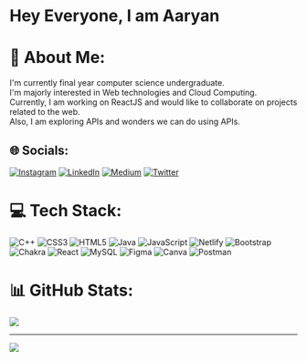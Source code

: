 # Hey Everyone, I am Aaryan
# 💫 About Me:
I'm currently final year computer science undergraduate.<br>I'm majorly interested in Web technologies and Cloud Computing.<br>Currently, I am working on ReactJS and would like to collaborate on projects related to the web.<br>Also, I am exploring APIs and wonders we can do using APIs.


## 🌐 Socials:
[![Instagram](https://img.shields.io/badge/Instagram-%23E4405F.svg?logo=Instagram&logoColor=white)](https://instagram.com/aaryan.js) [![LinkedIn](https://img.shields.io/badge/LinkedIn-%230077B5.svg?logo=linkedin&logoColor=white)](https://linkedin.com/in/aaryan-singh-88a448166) [![Medium](https://img.shields.io/badge/Medium-12100E?logo=medium&logoColor=white)](https://medium.com/@singhaaryan376) [![Twitter](https://img.shields.io/badge/Twitter-%231DA1F2.svg?logo=Twitter&logoColor=white)](https://twitter.com/aaryan075) 

# 💻 Tech Stack:
![C++](https://img.shields.io/badge/c++-%2300599C.svg?style=for-the-badge&logo=c%2B%2B&logoColor=white) ![CSS3](https://img.shields.io/badge/css3-%231572B6.svg?style=for-the-badge&logo=css3&logoColor=white) ![HTML5](https://img.shields.io/badge/html5-%23E34F26.svg?style=for-the-badge&logo=html5&logoColor=white) ![Java](https://img.shields.io/badge/java-%23ED8B00.svg?style=for-the-badge&logo=java&logoColor=white) ![JavaScript](https://img.shields.io/badge/javascript-%23323330.svg?style=for-the-badge&logo=javascript&logoColor=%23F7DF1E) ![Netlify](https://img.shields.io/badge/netlify-%23000000.svg?style=for-the-badge&logo=netlify&logoColor=#00C7B7) ![Bootstrap](https://img.shields.io/badge/bootstrap-%23563D7C.svg?style=for-the-badge&logo=bootstrap&logoColor=white) ![Chakra](https://img.shields.io/badge/chakra-%234ED1C5.svg?style=for-the-badge&logo=chakraui&logoColor=white) ![React](https://img.shields.io/badge/react-%2320232a.svg?style=for-the-badge&logo=react&logoColor=%2361DAFB) ![MySQL](https://img.shields.io/badge/mysql-%2300f.svg?style=for-the-badge&logo=mysql&logoColor=white) 	![Figma](https://img.shields.io/badge/figma-%23F24E1E.svg?style=for-the-badge&logo=figma&logoColor=white) ![Canva](https://img.shields.io/badge/Canva-%2300C4CC.svg?style=for-the-badge&logo=Canva&logoColor=white) ![Postman](https://img.shields.io/badge/Postman-FF6C37?style=for-the-badge&logo=postman&logoColor=white)
# 📊 GitHub Stats:
![](https://github-readme-streak-stats.herokuapp.com/?user=Aaryan376&theme=dark&hide_border=false)<br/>


---
[![](https://visitcount.itsvg.in/api?id=Aaryan376&icon=0&color=0)](https://visitcount.itsvg.in)
